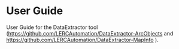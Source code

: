 User Guide
==========

User Guide for the DataExtractor tool (<https://github.com/LERCAutomation/DataExtractor-ArcObjects>
 and <https://github.com/LERCAutomation/DataExtractor-MapInfo>
).
